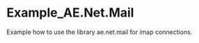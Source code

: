 Example_AE.Net.Mail
===================

Example how to use the library ae.net.mail for imap connections.